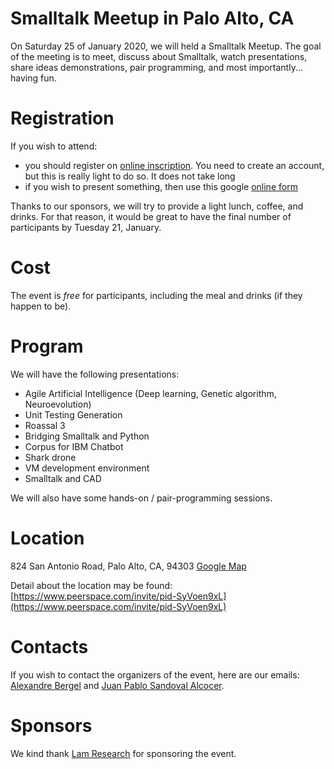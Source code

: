 
# Smalltalk Meetup in Palo Alto, CA

On Saturday 25 of January 2020, we will held a Smalltalk Meetup. The goal of the meeting is to meet, discuss about Smalltalk, watch presentations, share ideas demonstrations, pair programming, and most importantly... having fun.

# Registration

If you wish to attend:

- you should register on [online inscription](https://www.peerspace.com/invite/pid-SyVoen9xL). You need to create an account, but this is really light to do so. It does not take long
- if you wish to present something, then use this google [online form](https://forms.gle/PJkQJNVLV95ACy8DA)

Thanks to our sponsors, we will try to provide a light lunch, coffee, and drinks. For that reason, it would be great to have the final number of participants by Tuesday 21, January. 

# Cost 

The event is _free_ for participants, including the meal and drinks (if they happen to be).

# Program

We will have the following presentations:

- Agile Artificial Intelligence (Deep learning, Genetic algorithm, Neuroevolution)
- Unit Testing Generation 
- Roassal 3
- Bridging Smalltalk and Python
- Corpus for IBM Chatbot
- Shark drone
- VM development environment
- Smalltalk and CAD

We will also have some hands-on / pair-programming sessions.

# Location 

824 San Antonio Road,
Palo Alto, CA, 94303
[Google Map](https://www.google.com/maps?daddr=824+San+Antonio+Road,+Palo+Alto,+CA+94303)

Detail about the location may be found: [https://www.peerspace.com/invite/pid-SyVoen9xL](https://www.peerspace.com/invite/pid-SyVoen9xL)

# Contacts

If you wish to contact the organizers of the event, here are our emails: [Alexandre Bergel](alexandre.bergel@me.com) and [Juan Pablo Sandoval Alcocer](juampiboy@gmail.com).

# Sponsors

We kind thank [Lam Research](https://www.lamresearch.com) for sponsoring the event.


